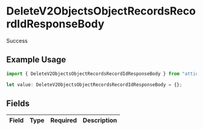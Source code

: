 # DeleteV2ObjectsObjectRecordsRecordIdResponseBody

Success

## Example Usage

```typescript
import { DeleteV2ObjectsObjectRecordsRecordIdResponseBody } from "attio-js/models/operations";

let value: DeleteV2ObjectsObjectRecordsRecordIdResponseBody = {};
```

## Fields

| Field       | Type        | Required    | Description |
| ----------- | ----------- | ----------- | ----------- |